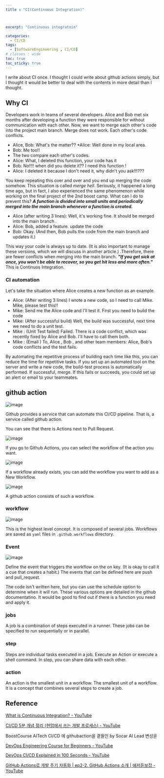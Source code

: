 ```yaml
---
title : "CI(Continuous Integration)"



excerpt: "Continuous integratoin"

categories:
  - CI/CD
tags:
  - [SoftwareEngineering , CI/CD]
# classes : wide
toc: true
toc_sticky: true
---
```

I write about CI once. I thought I could write about github actions simply, but I thought it would be better to deal with the contents in more detail than I thought.

## Why CI 

Developers work in teams of several developers. Alice and Bob met six months after developing a function they were responsible for without communication with each other. Now, we want to merge each other's code into the project main branch. Merge does not work. Each other's code conflicts.

* Alice, Bob: What's the matter??
*Alice: Well done in my local area.
* Bob: Me too!!
* The two compare each other's codes.
* Alice: What, I deleted this function, your code has it
* Bob: No!!!! when did you delete it?? I need this function !
* Alice: I deleted it because I don't need it, why didn't you ask!!!???

You keep repeating this over and over and you end up merging the code somehow. This situation is called *merge hell*. Seriously, it happened a long time ago, but in fact, I also experienced the same phenomenon while working on the final project of the 2nd boost camp. What can I do to prevent this? ***A function is divided into small units and periodically merged into the main branch whenever a function is created.***

- Alice (after writing 3 lines): Well, it's working fine. It should be merged into the main branch .
- Alice: Bob, added a feature. update the code
- Bob: Okay. (And then, Bob pulls the code from the main branch and updates it.)

This way your code is always up to date. (It is also important to manage these versions, which we will discuss in another article.) .Therefore, there are fewer conflicts when merging into the main branch. ***"If you get sick at once, you won't be able to recover, so you get hit less and more often."*** This is Continuos Integration.

### CI automation

Let's take the situation where Alice creates a new function as an example.

- Alice: (After writing 3 lines) I wrote a new code, so I need to call Mike. Mike, please test this!!
- Mike: Send me the Alice code and I'll test it. First you need to build the code
- Mike: (After successful build) Well, the build was successful, next time we need to do a unit test.
- Mike : (Unit Test failed) Failed. There is a code conflict, which was recently fixed by Alice and Bob. I'll have to call them both.
- Mike : (Email ) To, Alice , Bob , and other team members: Alice, Bob's code conflicts and the test fails.

By automating the repetitive process of building each time like this, you can reduce the time for repetitive tasks. If you set up an automated tool on the server and write a new code, the build-test process is automatically performed. If successful, merge. If this fails or succeeds, you could set up an alert or email to your teammates.

## github action

![image](https://user-images.githubusercontent.com/85585681/147851770-4ff9772f-9cf4-4bef-95a2-66278f14ce4e.png)

Github provides a service that can automate this CI/CD pipeline. That is, a service called github action.

You can see that there is Actions next to Pull Request.

![image](https://user-images.githubusercontent.com/50165842/147851812-18db5494-b458-40ec-861d-f66125404ebc.png)

If you go to Github Actions, you can select the workflow of the action you want.

![image](https://user-images.githubusercontent.com/50165842/147851828-52de9fe9-f397-4f87-868a-4c9135af5bfb.png)

If a workflow already exists, you can add the workflow you want to add as a New Workflow.

![image](https://user-images.githubusercontent.com/50165842/147852130-03d3d0bb-1b1b-4332-bcd5-b9c1a8243ef5.png)

A github action consists of such a workflow.

### workflow

![image](https://user-images.githubusercontent.com/50165842/147851897-3f0d8a59-a187-43c6-a03c-65b640902a27.png)

This is the highest level concept. It is composed of several jobs. Workflows are saved as `yaml` files in `.github.workflows` directory.

### Event



![image](https://user-images.githubusercontent.com/50165842/147851972-b9ed5f62-8cc1-4601-8e2d-93a8df31dce9.png)

Define the event that triggers the workflow on the on key. (It is okay to call it a cue that creates a habit.) The events that can be defined here are push and pull_request.

The code isn't written here, but you can use the schedule option to determine when it will run. These various options are detailed in the github documentatino. It would be good to find out if there is a function you need and apply it.

### jobs

A job is a combination of steps executed in a runner. These jobs can be specified to run sequentially or in parallel.

### step

Steps are individual tasks executed in a job. Execute an Action or execute a shell command. In step, you can share data with each other.

### action

An action is the smallest unit in a workflow. The smallest unit of a workflow. It is a concept that combines several steps to create a job.





## Reference

[What is Continuous Integration? - YouTube](https://www.youtube.com/watch?v=1er2cjUq1UI)

[CI/CD 5분 개념 정리 (현업에서 쓰는 개발 프로세스) - YouTube](https://www.youtube.com/watch?v=0Emq5FypiMM&t=193s)

BoostCourse AITech CI/CD 에 githubaction을 곁들인 by Socar AI Lead 변성윤

[DevOps Engineering Course for Beginners - YouTube](https://www.youtube.com/watch?v=j5Zsa_eOXeY&t=2157s)

[DevOps CI/CD Explained in 100 Seconds - YouTube](https://www.youtube.com/watch?v=scEDHsr3APg)

[GitHub Actions로 개발 주기 자동화 | ep2-2. GitHub Actions 소개 | 애저듣보잡 - YouTube](https://www.youtube.com/watch?v=9OCy-KNetws)

